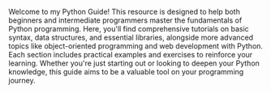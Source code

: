 Welcome to my Python Guide! This resource is designed to help both beginners and intermediate programmers master the fundamentals of Python programming. Here, you'll find comprehensive tutorials on basic syntax, data structures, and essential libraries, alongside more advanced topics like object-oriented programming and web development with Python. Each section includes practical examples and exercises to reinforce your learning. Whether you're just starting out or looking to deepen your Python knowledge, this guide aims to be a valuable tool on your programming journey.
